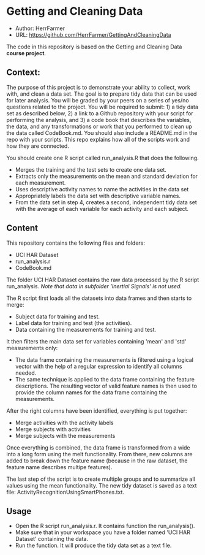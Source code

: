 # Getting and Cleaning Data


- Author: HerrFarmer
- URL: https://github.com/HerrFarmer/GettingAndCleaningData

The code in this repository is based on the Getting and Cleaning Data **course project**.

## Context:
The purpose of this project is to demonstrate your ability to collect, work with, and clean a data set. The goal is to prepare tidy data that can be used for later analysis. You will be graded by your peers on a series of yes/no questions related to the project. You will be required to submit: 1) a tidy data set as described below, 2) a link to a Github repository with your script for performing the analysis, and 3) a code book that describes the variables, the data, and any transformations or work that you performed to clean up the data called CodeBook.md. You should also include a README.md in the repo with your scripts. This repo explains how all of the scripts work and how they are connected.  

You should create one R script called run_analysis.R that does the following.

- Merges the training and the test sets to create one data set.
- Extracts only the measurements on the mean and standard deviation for each measurement. 
- Uses descriptive activity names to name the activities in the data set
- Appropriately labels the data set with descriptive variable names. 
- From the data set in step 4, creates a second, independent tidy data set with the average of each variable for each activity and each subject.

## Content
This repository contains the following files and folders:

- UCI HAR Dataset
- run_analysis.r
- CodeBook.md

The folder UCI HAR Dataset contains the raw data processed by the R script run_analysis. *Note that data in subfolder 'Inertial Signals' is not used.*

The R script first loads all the datasets into data frames and then starts to merge:

- Subject data for training and test.
- Label data for training and test (the activities).
- Data containing the measurements for training and test.

It then filters the main data set for variables containing 'mean' and 'std' measurements only:

- The data frame containing the measurements is filtered using a logical vector with the help of a regular expression to identify all columns needed.
- The same technique is applied to the data frame containing the feature descriptions. The resulting vector of valid feature names is then used to provide the column names for the data frame containing the measurements.

After the right columns have been identified, everything is put together:

- Merge activities with the activity labels
- Merge subjects with activities
- Merge subjects with the measurements

Once everything is combined, the data frame is transformed from a wide into a long form using the melt functionality. From there, new columns are added to break down the feature name (because in the raw dataset, the feature name describes multipe features).

The last step of the script is to create multiple groups and to summarize all values using the mean functionality. The new tidy dataset is saved as a text file: ActivityRecognitionUsingSmartPhones.txt.

## Usage

- Open the R script run_analysis.r. It contains function the run_analysis().
- Make sure that in your workspace you have a folder named 'UCI HAR Dataset' containing the data.
- Run the function. It will produce the tidy data set as a text file.







